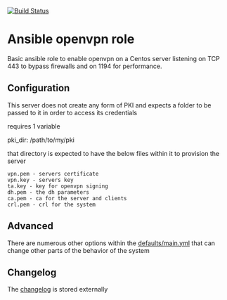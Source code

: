 [![Build Status](https://travis-ci.org/Darkbat91/openvpn.svg?branch=v1)](https://travis-ci.org/Darkbat91/openvpn)

# Ansible openvpn role
Basic ansible role to enable openvpn on a Centos server listening on TCP 443 to bypass firewalls and on 1194 for performance.

## Configuration
This server does not create any form of PKI and expects a folder to be passed to it in order to access its credentials

requires 1 variable

pki_dir: /path/to/my/pki

that directory is expected to have the below files within it to provision the server
```
vpn.pem - servers certificate
vpn.key - servers key
ta.key - key for openvpn signing
dh.pem - the dh parameters
ca.pem - ca for the server and clients
crl.pem - crl for the system
```

## Advanced

There are numerous other options within the [defaults/main.yml](./defaults/main.yml) that can change other parts of the behavior of the system

## Changelog
The [changelog](./CHANGELOG.md) is stored externally
